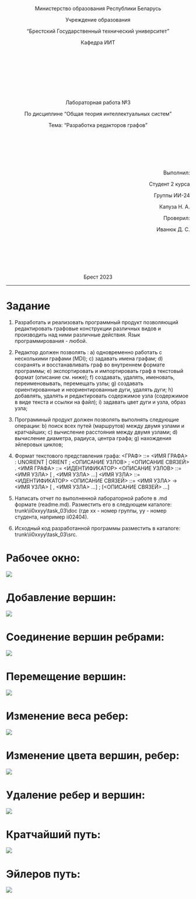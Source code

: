 <p align="center"> Министерство образования Республики Беларусь</p>
<p align="center">Учреждение образования</p>
<p align="center">“Брестский Государственный технический университет”</p>
<p align="center">Кафедра ИИТ</p>
<br><br><br><br><br><br><br>
<p align="center">Лабораторная работа №3</p>
<p align="center">По дисциплине “Общая теория интеллектуальных систем”</p>
<p align="center">Тема: “Разработка редакторов графов”</p>
<br><br><br><br><br>
<p align="right">Выполнил:</p>
<p align="right">Студент 2 курса</p>
<p align="right">Группы ИИ-24</p>
<p align="right">Капуза Н. А.</p>
<p align="right">Проверил:</p>
<p align="right">Иванюк Д. С.</p>
<br><br><br><br><br>
<p align="center">Брест 2023</p>

---

# Задание 
1. Разработать и реализовать программный продукт позволяющий редактировать графовые конструкции различных видов и производить над ними различные действия. Язык программирования - любой.

2. Редактор должен позволять :
a) одновременно работать с несколькими графами (MDI);
c) задавать имена графам;
d) сохранять и восстанавливать граф во внутреннем формате программы;
e) экспортировать и импортировать граф в текстовый формат (описание см. ниже);
f) создавать, удалять, именовать, переименовывать, перемещать узлы;
g) создавать ориентированные и неориентированные дуги, удалять дуги;
h) добавлять, удалять и редактировать содержимое узла (содержимое в виде текста и ссылки на файл);
i) задавать цвет дуги и узла, образ узла;


3. Программный продукт должен позволять выполнять следующие операции:
b) поиск всех путей (маршрутов) между двумя узлами и кратчайших;
c) вычисление расстояния между двумя узлами;
d) вычисление диаметра, радиуса, центра графа;
g) нахождения эйлеровых циклов;

4. Формат текстового представления графа: <ГРАФ> ::= <ИМЯ ГРАФА> : UNORIENT | ORIENT ; <ОПИСАНИЕ УЗЛОВ> ; <ОПИСАНИЕ СВЯЗЕЙ> . <ИМЯ ГРАФА> ::= <ИДЕНТИФИКАТОР> <ОПИСАНИЕ УЗЛОВ> ::= <ИМЯ УЗЛА> [ , <ИМЯ УЗЛА> …] <ИМЯ УЗЛА> ::= <ИДЕНТИФИКАТОР> <ОПИСАНИЕ СВЯЗЕЙ> ::= <ИМЯ УЗЛА> -> <ИМЯ УЗЛА> [ , <ИМЯ УЗЛА> …] ; [<ОПИСАНИЕ СВЯЗЕЙ> …]

5. Написать отчет по выполненной лабораторной работе в .md формате (readme.md). Разместить его в следующем каталоге: trunk\ii0xxyy\task_03\doc (где xx - номер группы, yy - номер студента, например ii02404).

6. Исходный код разработанной программы разместить в каталоге: trunk\ii0xxyy\task_03\src.

# Рабочее окно:
![](i1.png)
# Добавление вершин:
![](i2.png)
# Cоединение вершин ребрами:
![](img3.png)
# Перемещение вершин:
![](i4.png)
# Изменение веса ребер:
![](i5.png)
# Изменение цвета вершин, ребер:
![](i6.png)
# Удаление ребер и вершин:
![](i7.png)
# Кратчайший путь:
![](i8.png)
# Эйлеров путь:
![](i9.png)
